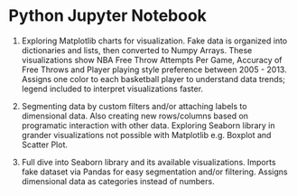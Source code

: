 # Python Jupyter Notebook

1. Exploring Matplotlib charts for visualization. Fake data is organized into dictionaries and lists, then converted to Numpy Arrays. These visualizations show NBA Free Throw Attempts Per Game, Accuracy of Free Throws and Player playing style preference between 2005 - 2013. Assigns one color to each basketball player to understand data trends; legend included to interpret visualizations faster.

2. Segmenting data by custom filters and/or attaching labels to dimensional data. Also creating new rows/columns based on programatic interaction with other data. Exploring Seaborn library in grander visualizations not possible with Matplotlib e.g. Boxplot and Scatter Plot.

3. Full dive into Seaborn library and its available visualizations. Imports fake dataset via Pandas for easy segmentation and/or filtering. Assigns dimensional data as categories instead of numbers.